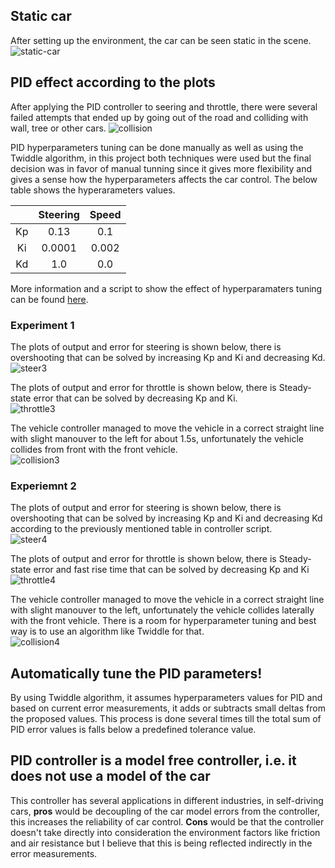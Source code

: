 ## Static car
After setting up the environment, the car can be seen static in the scene.
![static-car](images/static.PNG "static-car]")

## PID effect according to the plots
After applying the PID controller to seering and throttle, there were several failed attempts that ended up by going out of the road and colliding with wall, tree or other cars.
![collision](images/collision.PNG "collision]")

PID hyperparameters tuning can be done manually as well as using the Twiddle algorithm, in this project both techniques were used but the final decision was in favor of manual tunning since it gives more flexibility and gives a sense how the hyperparameters affects the car control. The below table shows the hyperarameters values.

|    | Steering | Speed |
|:--:|:--------:|:-----:|
| Kp | 0.13     | 0.1   |
| Ki | 0.0001   | 0.002 |
| Kd | 1.0      | 0.0   |

More information and a script to show the effect of hyperparamaters tuning can be found [here](controller_script).

### Experiment 1
The plots of output and error for steering is shown below, there is overshooting that can be solved by increasing Kp and Ki and decreasing Kd. \
![steer3](images/steer3.PNG "steer3]")

The plots of output and error for throttle is shown below, there is Steady-state error that can be solved by decreasing Kp and Ki. \
![throttle3](images/throttle3.PNG "throttle3]")

The vehicle controller managed to move the vehicle in a correct straight line with slight manouver to the left for about 1.5s, unfortunately the vehicle collides from front with the front vehicle. \
![collision3](images/collision3.PNG "collision3]")

### Experiemnt 2
The plots of output and error for steering is shown below, there is overshooting that can be solved by increasing Kp and Ki and decreasing Kd according to the previously mentioned table in controller script. \
![steer4](images/steer4.PNG "steer4]")

The plots of output and error for throttle is shown below, there is Steady-state error and fast rise time that can be solved by decreasing Kp and Ki\
![throttle4](images/throttle4.PNG "throttle4]")

The vehicle controller managed to move the vehicle in a correct straight line with slight manouver to the left, unfortunately the vehicle collides laterally with the front vehicle. There is a room for hyperparameter tuning and best way is to use an algorithm like Twiddle for that. \
![collision4](images/collision4.PNG "collision4]")

## Automatically tune the PID parameters!
By using Twiddle algorithm, it assumes hyperparameters values for PID and based on current error measurements, it adds or subtracts small deltas from the proposed values. This process is done several times till the total sum of PID error values is falls below a predefined tolerance value.

## PID controller is a model free controller, i.e. it does not use a model of the car
This controller has several applications in different industries, in self-driving cars, **pros** would be decoupling of the car model errors from the controller, this increases the reliability of car control.
**Cons** would be that the controller doesn't take directly into consideration the environment factors like friction and air resistance but I believe that this is being reflected indirectly in the error measurements.
